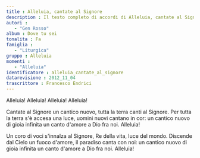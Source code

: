 ```yaml
--- 
title : Alleluia, cantate al Signore
description : Il testo completo di accordi di Alleluia, cantate al Signore. Inseriscila nel tuo canzoniere!
autori : 
   - "Gen Rosso"
album : Dove tu sei
tonalita : Fa
famiglia : 
   - "Liturgica"
gruppo : Alleluia
momenti : 
   - "Alleluia"
identificatore : alleluia_cantate_al_signore
datarevisione : 2012_11_04
trascrittore : Francesco Endrici
--- 
```




Alleluia! Alleluia! Alleluia! Alleluia!


Cantate al Signore un cantico nuovo,
tutta la terra canti al Signore.
Per tutta la terra s'è accesa una luce,
uomini nuovi cantano in cor:
un cantico nuovo di gioia infinita
un canto d'amore a Dio fra noi.
Alleluia!


Un coro di voci s'innalza al Signore,
Re della vita, luce del mondo.
Discende dal Cielo un fuoco d'amore,
il paradiso canta con noi:
un cantico nuovo di gioia infinita
un canto d'amore a Dio fra noi.
Alleluia!


